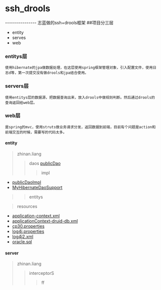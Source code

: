 # ssh_drools
----------------  志蓝做的ssh+drools框架
##项目分三层
* entity
* serves
* web

###  entitys层
    使用hibernate的jpa做数据处理，在这层使用spring框架管理对象，引入配置文件，使用日志d等，第一次提交没有做drools和jpa结合使用。
### servers层
    使用entitys层的数据源，把数据查询出来，放入drools中做规则判断。然后通过drools的查询返回给web层。
### web层
    是spring的mvc，使用struts做业务请求分发，返回数据到前端，目前有个问题是action和前端交互的时候，需要写的代码太多。
    
#### entity
> zhinan.liang
>> daos
    [publicDao](http://blog.csdn.net/guodongxiaren "do的公共方法")
>>> impl
* [publicDaoImpl](http://blog.csdn.net/guodongxiaren "dao的公共方法的实现")
* [MyHibernateDaoSupport](http://blog.csdn.net/guodongxiaren "dao公共方法实现所需要的，为了实现注解")

>> entitys

> resources
* [application-context.xml](http://blog.csdn.net/guodongxiaren "spring的主要配置文件，导入其他配置文件")
* [applicationContext-druid-db.xml](http://blog.csdn.net/guodongxiaren "数据库，事务处理的配置文件")
* [cp30.properties](http://blog.csdn.net/guodongxiaren "数据库配置信息")
* [log4j.properties](http://blog.csdn.net/guodongxiaren "日志配置文件，")
* [log4j2.xml](http://blog.csdn.net/guodongxiaren "日志配置文件，暂时不可以使用")
* [oracle.sql](http://blog.csdn.net/guodongxiaren "数据库插入语句，添加数据")

#### server
> zhinan.liang
>> interceptorS
>>>   ff




